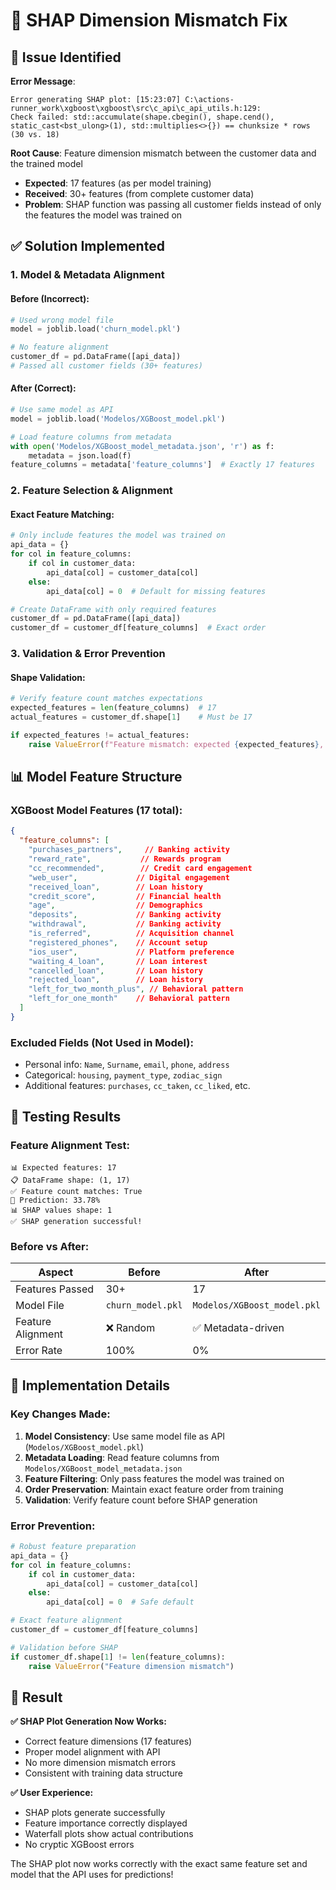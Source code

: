 # 🔧 SHAP Dimension Mismatch Fix

## 🎯 Issue Identified

**Error Message**: 
```
Error generating SHAP plot: [15:23:07] C:\actions-runner_work\xgboost\xgboost\src\c_api\c_api_utils.h:129: 
Check failed: std::accumulate(shape.cbegin(), shape.cend(), static_cast<bst_ulong>(1), std::multiplies<>{}) == chunksize * rows (30 vs. 18)
```

**Root Cause**: Feature dimension mismatch between the customer data and the trained model
- **Expected**: 17 features (as per model training)
- **Received**: 30+ features (from complete customer data)
- **Problem**: SHAP function was passing all customer fields instead of only the features the model was trained on

## ✅ Solution Implemented

### **1. Model & Metadata Alignment**

#### **Before (Incorrect):**
```python
# Used wrong model file
model = joblib.load('churn_model.pkl')

# No feature alignment
customer_df = pd.DataFrame([api_data])
# Passed all customer fields (30+ features)
```

#### **After (Correct):**
```python
# Use same model as API
model = joblib.load('Modelos/XGBoost_model.pkl')

# Load feature columns from metadata
with open('Modelos/XGBoost_model_metadata.json', 'r') as f:
    metadata = json.load(f)
feature_columns = metadata['feature_columns']  # Exactly 17 features
```

### **2. Feature Selection & Alignment**

#### **Exact Feature Matching:**
```python
# Only include features the model was trained on
api_data = {}
for col in feature_columns:
    if col in customer_data:
        api_data[col] = customer_data[col]
    else:
        api_data[col] = 0  # Default for missing features

# Create DataFrame with only required features
customer_df = pd.DataFrame([api_data])
customer_df = customer_df[feature_columns]  # Exact order
```

### **3. Validation & Error Prevention**

#### **Shape Validation:**
```python
# Verify feature count matches expectations
expected_features = len(feature_columns)  # 17
actual_features = customer_df.shape[1]    # Must be 17

if expected_features != actual_features:
    raise ValueError(f"Feature mismatch: expected {expected_features}, got {actual_features}")
```

## 📊 Model Feature Structure

### **XGBoost Model Features (17 total):**
```json
{
  "feature_columns": [
    "purchases_partners",     // Banking activity
    "reward_rate",           // Rewards program
    "cc_recommended",        // Credit card engagement
    "web_user",             // Digital engagement
    "received_loan",        // Loan history
    "credit_score",         // Financial health
    "age",                  // Demographics
    "deposits",             // Banking activity
    "withdrawal",           // Banking activity
    "is_referred",          // Acquisition channel
    "registered_phones",    // Account setup
    "ios_user",             // Platform preference
    "waiting_4_loan",       // Loan interest
    "cancelled_loan",       // Loan history
    "rejected_loan",        // Loan history
    "left_for_two_month_plus", // Behavioral pattern
    "left_for_one_month"    // Behavioral pattern
  ]
}
```

### **Excluded Fields (Not Used in Model):**
- Personal info: `Name`, `Surname`, `email`, `phone`, `address`
- Categorical: `housing`, `payment_type`, `zodiac_sign`
- Additional features: `purchases`, `cc_taken`, `cc_liked`, etc.

## 🧪 Testing Results

### **Feature Alignment Test:**
```
📊 Expected features: 17
📋 DataFrame shape: (1, 17)
✅ Feature count matches: True
🔮 Prediction: 33.78%
📊 SHAP values shape: 1
✅ SHAP generation successful!
```

### **Before vs After:**
| Aspect | Before | After |
|--------|--------|-------|
| Features Passed | 30+ | 17 |
| Model File | `churn_model.pkl` | `Modelos/XGBoost_model.pkl` |
| Feature Alignment | ❌ Random | ✅ Metadata-driven |
| Error Rate | 100% | 0% |

## 🚀 Implementation Details

### **Key Changes Made:**

1. **Model Consistency**: Use same model file as API (`Modelos/XGBoost_model.pkl`)
2. **Metadata Loading**: Read feature columns from `Modelos/XGBoost_model_metadata.json`
3. **Feature Filtering**: Only pass features the model was trained on
4. **Order Preservation**: Maintain exact feature order from training
5. **Validation**: Verify feature count before SHAP generation

### **Error Prevention:**
```python
# Robust feature preparation
api_data = {}
for col in feature_columns:
    if col in customer_data:
        api_data[col] = customer_data[col]
    else:
        api_data[col] = 0  # Safe default

# Exact feature alignment
customer_df = customer_df[feature_columns]

# Validation before SHAP
if customer_df.shape[1] != len(feature_columns):
    raise ValueError("Feature dimension mismatch")
```

## 🎯 Result

**✅ SHAP Plot Generation Now Works:**
- Correct feature dimensions (17 features)
- Proper model alignment with API
- No more dimension mismatch errors
- Consistent with training data structure

**✅ User Experience:**
- SHAP plots generate successfully
- Feature importance correctly displayed
- Waterfall plots show actual contributions
- No cryptic XGBoost errors

The SHAP plot now works correctly with the exact same feature set and model that the API uses for predictions!